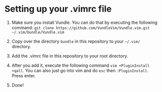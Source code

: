 # Setting up your .vimrc file

1. Make sure you install Vundle. You can do that by executing the following command:
```git clone https://github.com/VundleVim/Vundle.vim.git ~/.vim/bundle/Vundle.vim```

2. Copy over the directory `bundle` in this repository to your `~/.vim/` directory.

3. Add the .vimrc file in this repository to your root directory.

4. After you add it, execute the following command `vim +PluginInstall +qall`. You can also just go into vim and do `esc` then `:PluginInstall`. Press enter.

5. Done!

